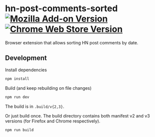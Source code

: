 # hn-post-comments-sorted <a rel="noreferrer noopener" href="https://addons.mozilla.org/en-GB/firefox/addon/hn-post-comments-sorted/" target="_blank"><img alt="Mozilla Add-on Version" src="https://img.shields.io/amo/v/hn-post-comments-sorted"></a> <a rel="noreferrer noopener" href="https://chromewebstore.google.com/detail/hn-post-comments-sorted/dmpckmaliambaalbnkmgdgmblafdchli"  target="_blank"><img alt="Chrome Web Store Version" src="https://img.shields.io/chrome-web-store/v/dmpckmaliambaalbnkmgdgmblafdchli"></a>
Browser extension that allows sorting HN post comments by date.

## Development

Install dependencies

```sh
npm install
```

Build (and keep rebuilding on file changes)

```sh
npm run dev
```

The build is in `.build/v{2,3}`.

Or just build once. The build directory contains both manifest v2 and v3 versions (for Firefox and Chrome respectively).

```sh
npm run build
```
